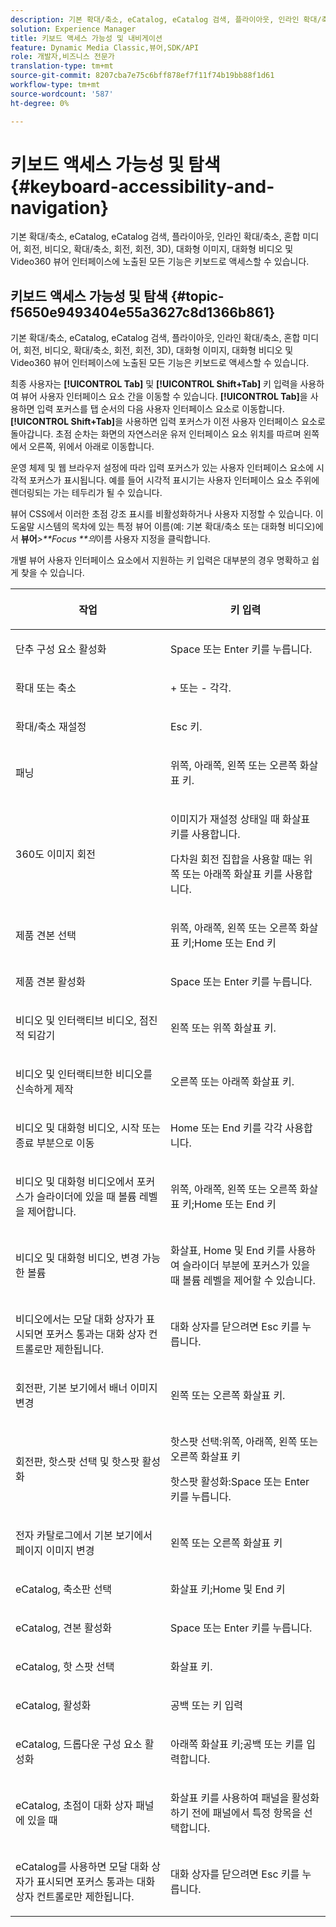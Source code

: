 ```yaml
---
description: 기본 확대/축소, eCatalog, eCatalog 검색, 플라이아웃, 인라인 확대/축소, 혼합 미디어, 회전, 비디오, 확대/축소, 차원(3D), 회전 메뉴, 대화형 이미지, 대화형 비디오 및 Video360 뷰어 인터페이스에 노출된 모든 기능은 키보드로 액세스할 수 있습니다.
solution: Experience Manager
title: 키보드 액세스 가능성 및 내비게이션
feature: Dynamic Media Classic,뷰어,SDK/API
role: 개발자,비즈니스 전문가
translation-type: tm+mt
source-git-commit: 8207cba7e75c6bff878ef7f11f74b19bb88f1d61
workflow-type: tm+mt
source-wordcount: '587'
ht-degree: 0%

---
```


# 키보드 액세스 가능성 및 탐색{#keyboard-accessibility-and-navigation}

기본 확대/축소, eCatalog, eCatalog 검색, 플라이아웃, 인라인 확대/축소, 혼합 미디어, 회전, 비디오, 확대/축소, 회전, 회전, 3D), 대화형 이미지, 대화형 비디오 및 Video360 뷰어 인터페이스에 노출된 모든 기능은 키보드로 액세스할 수 있습니다.

<!-- Updated June 1, 2020 from https://wiki.corp.adobe.com/pages/viewpage.action?spaceKey=scene7qa&title=s7Viewers%2C+S7SDK%2C+S7OnDemand+Release+Notes - Contact is Sasha -->

## 키보드 액세스 가능성 및 탐색 {#topic-f5650e9493404e55a3627c8d1366b861}

기본 확대/축소, eCatalog, eCatalog 검색, 플라이아웃, 인라인 확대/축소, 혼합 미디어, 회전, 비디오, 확대/축소, 회전, 회전, 3D), 대화형 이미지, 대화형 비디오 및 Video360 뷰어 인터페이스에 노출된 모든 기능은 키보드로 액세스할 수 있습니다.

최종 사용자는 **[!UICONTROL Tab]** 및 **[!UICONTROL Shift+Tab]** 키 입력을 사용하여 뷰어 사용자 인터페이스 요소 간을 이동할 수 있습니다. **[!UICONTROL Tab]**&#x200B;을 사용하면 입력 포커스를 탭 순서의 다음 사용자 인터페이스 요소로 이동합니다.**[!UICONTROL Shift+Tab]**&#x200B;을 사용하면 입력 포커스가 이전 사용자 인터페이스 요소로 돌아갑니다. 초점 순차는 화면의 자연스러운 유저 인터페이스 요소 위치를 따르며 왼쪽에서 오른쪽, 위에서 아래로 이동합니다.

운영 체제 및 웹 브라우저 설정에 따라 입력 포커스가 있는 사용자 인터페이스 요소에 시각적 포커스가 표시됩니다. 예를 들어 시각적 표시기는 사용자 인터페이스 요소 주위에 렌더링되는 가는 테두리가 될 수 있습니다.

뷰어 CSS에서 이러한 초점 강조 표시를 비활성화하거나 사용자 지정할 수 있습니다. 이 도움말 시스템의 목차에 있는 특정 뷰어 이름(예: 기본 확대/축소 또는 대화형 비디오)에서 **뷰어&#x200B;***>**Focus **의*이름 사용자 지정을 클릭합니다.

개별 뷰어 사용자 인터페이스 요소에서 지원하는 키 입력은 대부분의 경우 명확하고 쉽게 찾을 수 있습니다.

<table id="table_8C49100412224324BF1DBF7FDFDCCBF8"> 
 <thead> 
  <tr> 
   <th colname="col1" class="entry"> <p>작업 </p> </th> 
   <th colname="col2" class="entry"> <p>키 입력 </p> </th> 
  </tr> 
 </thead>
 <tbody> 
  <tr> 
   <td colname="col1"> <p>단추 구성 요소 활성화 </p> </td> 
   <td colname="col2"> <p>Space 또는 Enter 키를 누릅니다. </p> </td> 
  </tr> 
  <tr> 
   <td colname="col1"> <p>확대 또는 축소 </p> </td> 
   <td colname="col2"> <p> <span class="uicontrol"> +  </span> 또는  <span class="uicontrol"> -  </span>각각. </p> </td> 
  </tr> 
  <tr> 
   <td colname="col1"> <p>확대/축소 재설정 </p> </td> 
   <td colname="col2"> <p>Esc 키. </p> </td> 
  </tr> 
  <tr> 
   <td colname="col1"> <p>패닝 </p> </td> 
   <td colname="col2"> <p>위쪽, 아래쪽, 왼쪽 또는 오른쪽 화살표 키. </p> </td> 
  </tr> 
  <tr> 
   <td colname="col1"> <p>360도 이미지 회전 </p> </td> 
   <td colname="col2"> <p>이미지가 재설정 상태일 때 화살표 키를 사용합니다. </p> <p>다차원 회전 집합을 사용할 때는 위쪽 또는 아래쪽 화살표 키를 사용합니다. </p> </td> 
  </tr> 
  <tr> 
   <td colname="col1"> <p>제품 견본 선택 </p> </td> 
   <td colname="col2"> <p>위쪽, 아래쪽, 왼쪽 또는 오른쪽 화살표 키;Home 또는 End 키 </p> </td> 
  </tr> 
  <tr> 
   <td colname="col1"> <p>제품 견본 활성화 </p> </td> 
   <td colname="col2"> <p>Space 또는 Enter 키를 누릅니다. </p> </td> 
  </tr> 
  <tr> 
   <td colname="col1"> <p>비디오 및 인터랙티브 비디오, 점진적 되감기 </p> </td> 
   <td colname="col2"> <p>왼쪽 또는 위쪽 화살표 키. </p> </td> 
  </tr> 
  <tr> 
   <td colname="col1"> <p>비디오 및 인터랙티브한 비디오를 신속하게 제작 </p> </td> 
   <td colname="col2"> <p>오른쪽 또는 아래쪽 화살표 키. </p> </td> 
  </tr> 
  <tr> 
   <td colname="col1"> <p>비디오 및 대화형 비디오, 시작 또는 종료 부분으로 이동 </p> </td> 
   <td colname="col2"> <p>Home 또는 End 키를 각각 사용합니다. </p> </td> 
  </tr> 
  <tr> 
   <td colname="col1"> <p>비디오 및 대화형 비디오에서 포커스가 슬라이더에 있을 때 볼륨 레벨을 제어합니다. </p> </td> 
   <td colname="col2"> <p>위쪽, 아래쪽, 왼쪽 또는 오른쪽 화살표 키;Home 또는 End 키 </p> </td> 
  </tr> 
  <tr> 
   <td colname="col1"> <p>비디오 및 대화형 비디오, 변경 가능한 볼륨 </p> </td> 
   <td colname="col2"> <p>화살표, Home 및 End 키를 사용하여 슬라이더 부분에 포커스가 있을 때 볼륨 레벨을 제어할 수 있습니다. </p> </td> 
  </tr> 
  <tr> 
   <td colname="col1"> <p>비디오에서는 모달 대화 상자가 표시되면 포커스 통과는 대화 상자 컨트롤로만 제한됩니다. </p> </td> 
   <td colname="col2"> <p>대화 상자를 닫으려면 Esc 키를 누릅니다. </p> </td> 
  </tr> 
  <tr> 
   <td colname="col1"> <p>회전판, 기본 보기에서 배너 이미지 변경 </p> </td> 
   <td colname="col2"> <p>왼쪽 또는 오른쪽 화살표 키. </p> </td> 
  </tr> 
  <tr> 
   <td colname="col1"> <p>회전판, 핫스팟 선택 및 핫스팟 활성화 </p> </td> 
   <td colname="col2"> <p>핫스팟 선택:위쪽, 아래쪽, 왼쪽 또는 오른쪽 화살표 키 </p> <p>핫스팟 활성화:Space 또는 Enter 키를 누릅니다. </p> </td> 
  </tr> 
  <tr> 
   <td colname="col1"> <p>전자 카탈로그에서 기본 보기에서 페이지 이미지 변경 </p> </td> 
   <td colname="col2"> <p> 왼쪽 또는 오른쪽 화살표 키 </p> </td> 
  </tr> 
  <tr> 
   <td colname="col1"> <p>eCatalog, 축소판 선택 </p> </td> 
   <td colname="col2"> <p>화살표 키;Home 및 End 키 </p> </td> 
  </tr> 
  <tr> 
   <td colname="col1"> <p>eCatalog, 견본 활성화 </p> </td> 
   <td colname="col2"> <p>Space 또는 Enter 키를 누릅니다. </p> </td> 
  </tr> 
  <tr> 
   <td colname="col1"> <p>eCatalog, 핫 스팟 선택 </p> </td> 
   <td colname="col2"> <p>화살표 키. </p> </td> 
  </tr> 
  <tr> 
   <td colname="col1"> <p>eCatalog, 활성화 </p> </td> 
   <td colname="col2"> <p>공백 또는 키 입력 </p> </td> 
  </tr> 
  <tr> 
   <td colname="col1"> <p>eCatalog, 드롭다운 구성 요소 활성화 </p> </td> 
   <td colname="col2"> <p> 아래쪽 화살표 키;공백 또는 키를 입력합니다. </p> </td> 
  </tr> 
  <tr> 
   <td colname="col1"> <p>eCatalog, 초점이 대화 상자 패널에 있을 때 </p> </td> 
   <td colname="col2"> <p>화살표 키를 사용하여 패널을 활성화하기 전에 패널에서 특정 항목을 선택합니다. </p> </td> 
  </tr> 
  <tr> 
   <td colname="col1"> <p>eCatalog를 사용하면 모달 대화 상자가 표시되면 포커스 통과는 대화 상자 컨트롤로만 제한됩니다. </p> </td> 
   <td colname="col2"> <p>대화 상자를 닫으려면 Esc 키를 누릅니다. </p> </td> 
  </tr> 
 </tbody> 
</table>
